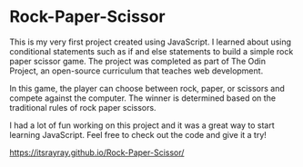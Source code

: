 # Rock-Paper-Scissor

This is my very first project created using JavaScript. I learned about using conditional statements such as if and else statements to build a simple rock paper scissor game. The project was completed as part of The Odin Project, an open-source curriculum that teaches web development.

In this game, the player can choose between rock, paper, or scissors and compete against the computer. The winner is determined based on the traditional rules of rock paper scissors.

I had a lot of fun working on this project and it was a great way to start learning JavaScript. Feel free to check out the code and give it a try!

https://itsrayray.github.io/Rock-Paper-Scissor/
